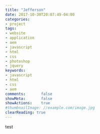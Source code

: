```yaml
---
title: "Jefferson"
date: 2017-10-30T20:07:49-04:00
categories:
- project
tags:
- website
- application
- aem
- javascript
- html
- css
- photoshop
- jquery
keywords:
- javascript
- html
- css
- aem
comments:       false
showMeta:       false
showActions:    true
#thumbnailImage: //example.com/image.jpg
clearReading: true
---
```

test
